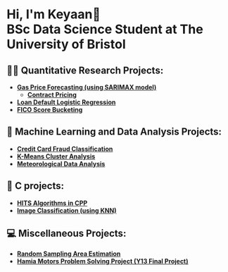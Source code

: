 <h1>Hi, I'm Keyaan👋<br>BSc Data Science Student at The University of Bristol</h1>


<h2>👨‍💻 Quantitative Research Projects:</h2>

- <b>[Gas Price Forecasting (using SARIMAX model)](https://github.com/KM016/GasPriceForecasting)</b>
  - <b>[Contract Pricing](https://github.com/KM016/ContractPrice)</b>
- <b>[Loan Default Logistic Regression](https://github.com/KM016/LoanDefault)</b>
- <b>[FICO Score Bucketing](https://github.com/KM016/FICO-Bucket)</b>



<h2>🤖 Machine Learning and Data Analysis Projects:</h2>

- <b>[Credit Card Fraud Classification](https://github.com/KM016/CCFraudDetection)</b>
- <b>[K-Means Cluster Analysis](https://github.com/KM016/KMeanCluster)</b>
- <b>[Meteorological Data Analysis](https://github.com/KM016/WeatherDataAnalysis)</b>


 <h2>🔢 C projects:</h2>
  
- <b>[HITS Algorithms in CPP](https://github.com/KM016/PageRank)</b>
- <b>[Image Classification (using KNN)](https://github.com/KM016/CImageClassification)</b>


 
<h2>💻 Miscellaneous Projects:</h2>
  
- <b>[Random Sampling Area Estimation](https://github.com/KM016/RandomSampleArea/tree/main)</b>
- <b>[Hamia Motors Problem Solving Project (Y13 Final Project)](https://github.com/KM016/Year13Final)</b>

